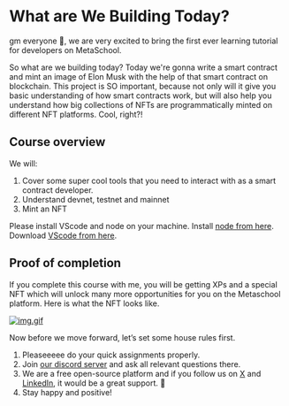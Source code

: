 # What are We Building Today?

gm everyone 🌈, we are very excited to bring the first ever learning tutorial for developers on MetaSchool.

So what are we building today? Today we're gonna write a smart contract and mint an image of Elon Musk with the help of that smart contract on blockchain. This project is SO important, because not only will it give you basic understanding of how smart contracts work, but will also help you understand how big collections of NFTs are programmatically minted on different NFT platforms. Cool, right?!

## Course overview

We will:

1. Cover some super cool tools that you need to interact with as a smart contract developer.
2. Understand devnet, testnet and mainnet
3. Mint an NFT

Please install VScode and node on your machine. Install [node from here](https://nodejs.org/en/). Download [VScode from here](https://code.visualstudio.com/).

## Proof of completion

If you complete this course with me, you will be getting XPs and a special NFT which will unlock many more opportunities for you on the Metaschool platform. Here is what the NFT looks like.

[![img.gif](https://github.com/0xmetaschool/Learning-Projects/blob/main/assests_for_all/course%20NFT.gif?raw=true)
](https://raw.githubusercontent.com/0xmetaschool/Learning-Projects/refs/heads/main/assests_for_all/How%20to%20write%20a%20smart%20contract%20and%20mint%20Elon%20Musk%20NFT%20on%20OpenSea/L1%20Image%201.webp)

Now before we move forward, let’s set some house rules first.

1. Pleaseeeee do your quick assignments properly.
2. Join [our discord server](https://discord.gg/vbVMUwXWgc) and ask all relevant questions there.
3. We are a free open-source platform and if you follow us on [X](https://bit.ly/elon-nft-twitter) and [LinkedIn](https://bit.ly/elon-nft-linkedin), it would be a great support. 🫣
4. Stay happy and positive!
